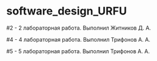 # software_design_URFU

#2 - 2 лабораторная работа. Выполнил Житников Д. А.

#4 - 4 лабораторная работа. Выполнил Трифонов А. А.

#5 - 5 лабораторная работа. Выполнил Трифонов А. А.
